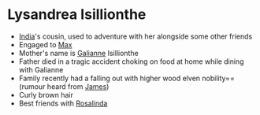 
# Lysandrea Isillionthe
- [India](PCs/Current/India.md)'s cousin, used to adventure with her alongside some other friends
- Engaged to [Max](NPCs/Deceased/Max.md)
- Mother's name is [Galianne](NPCs/Living/Galianne.md) Isillionthe
- Father died in a tragic accident choking on food at home while dining with Galianne
- Family recently had a falling out with higher wood elven nobility== (rumour heard from [James](NPCs/Living/James.md))
- Curly brown hair
- Best friends with [Rosalinda](NPCs/Living/Rosalinda.md)